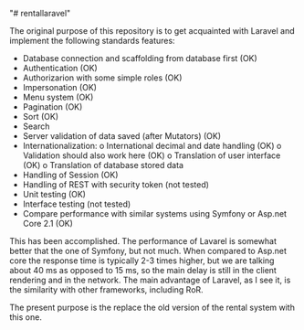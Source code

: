 "# rentallaravel" 

The original purpose of this repository is to get acquainted with Laravel and implement the following standards features:

- Database connection and scaffolding from database first (OK)
- Authentication (OK)
- Authorizarion with some simple roles (OK)
- Impersonation (OK)
- Menu system (OK)
- Pagination (OK)
- Sort (OK)
- Search
- Server validation of data saved (after Mutators)  (OK)
- Internationalization:
  o International decimal and date handling  (OK)
  o Validation should also work here (OK)
  o Translation of user interface (OK)
  o Translation of database stored data
- Handling of Session (OK)
- Handling of REST with security token (not tested)
- Unit testing (OK)
- Interface testing (not tested)
- Compare performance with similar systems using Symfony or Asp.net Core 2.1 (OK)

This has been accomplished. The performance of Lavarel is somewhat better that the one of Symfony, but not much. When compared to Asp.net core the response time is typically 2-3 times higher, but we are talking about 40 ms as opposed to 15 ms, so the main delay is still in the client rendering and in the network. The main advantage of Laravel, as I see it, is the similarity with other frameworks, including RoR. 

The present purpose is the replace the old version of the rental system with this one.

